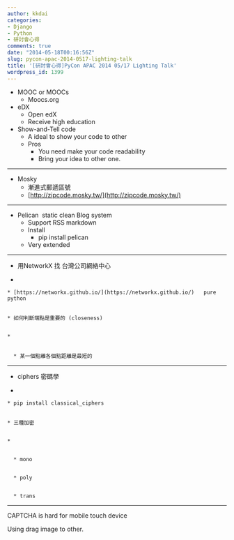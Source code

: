 ```yaml
---
author: kkdai
categories:
- Django
- Python
- 研討會心得
comments: true
date: "2014-05-18T00:16:56Z"
slug: pycon-apac-2014-0517-lighting-talk
title: '[研討會心得]PyCon APAC 2014 05/17 Lighting Talk'
wordpress_id: 1399
---
```







  * MOOC or MOOCs
    * Moocs.org
  * eDX
    * Open edX
    * Receive high education
  * Show-and-Tell code
    * A ideal to show your code to other
    * Pros
      * You need make your code readability
      * Bring your idea to other one.

* * *

  * Mosky
    * 漸進式郵遞區號
    * [http://zipcode.mosky.tw/](http://zipcode.mosky.tw/)

* * *

  * Pelican  static clean Blog system
    * Support RSS markdown
    * Install
      * pip install pelican
    * Very extended

* * *

  * 用NetworkX 找 台灣公司網絡中心


  * 


    * [https://networkx.github.io/](https://networkx.github.io/)   pure python


    * 如何判斷端點是重要的 (closeness)


    * 


      * 某一個點離各個點距離是最短的










* * *






  * ciphers 密碼學


  * 


    * pip install classical_ciphers


    * 三種加密


    * 


      * mono


      * poly


      * trans










* * *

CAPTCHA is hard for mobile touch device



















Using drag image to other. 
